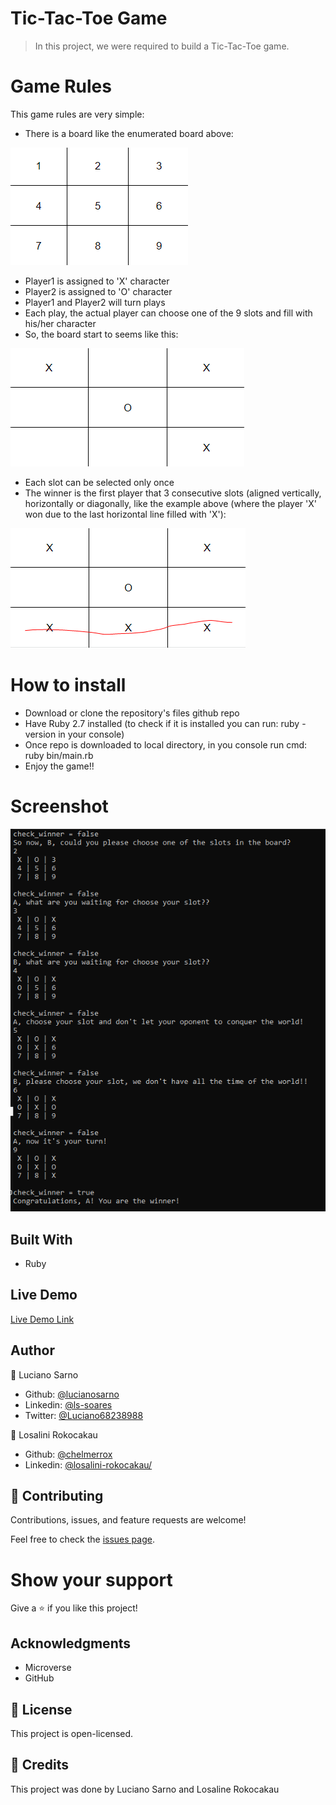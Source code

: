 # Tic-Tac-Toe Game

> In this project, we were required to build a Tic-Tac-Toe game.

# Game Rules
This game rules are very simple:

- There is a board like the enumerated board above:

![board1](board1.png)

- Player1 is assigned to 'X' character
- Player2 is assigned to 'O' character
- Player1 and Player2 will turn plays
- Each play, the actual player can choose one of the 9 slots and fill with his/her character
- So, the board start to seems like this:

![board2](board2.png)

- Each slot can be selected only once
- The winner is the first player that 3 consecutive slots (aligned vertically, horizontally or diagonally, like the example above (where the player 'X' won due to the last horizontal line filled with 'X'):
 
![board3](board3.png)

# How to install
- Download or clone the repository's files github repo
- Have Ruby 2.7 installed (to check if it is installed you can run: ruby -version in your console)
- Once repo is downloaded to local directory, in you console run cmd: ruby bin/main.rb
- Enjoy the game!!


# Screenshot
![screenshot](screenshot.PNG)

## Built With

- Ruby

## Live Demo

[Live Demo Link]()

## Author

👤 Luciano Sarno

- Github: [@lucianosarno](https://github.com/lucianosarno)
- Linkedin: [@ls-soares](https://www.linkedin.com/in/ls-soares/)
- Twitter: [@Luciano68238988](https://twitter.com/Luciano68238988)

👤 Losalini Rokocakau

- Github: [@chelmerrox](https://github.com/AdesojiCodeMaster)
- Linkedin: [@losalini-rokocakau/](https://www.linkedin.com/in/losalini-rokocakau/)

## 🤝 Contributing

Contributions, issues, and feature requests are welcome!

Feel free to check the [issues page](issues/).

# Show your support

Give a ⭐️ if you like this project!

## Acknowledgments

- Microverse
- GitHub

## 📝 License

This project is open-licensed.

## 📝 Credits

This project was done by Luciano Sarno and Losaline Rokocakau
